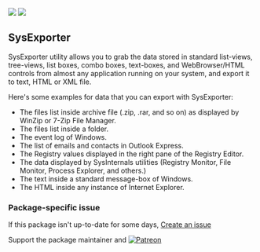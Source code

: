 [![](https://img.shields.io/chocolatey/v/sysexp?color=green&label=sysexp)](https://chocolatey.org/packages/sysexp) [![](https://img.shields.io/chocolatey/dt/sysexp)](https://chocolatey.org/packages/sysexp)

## SysExporter

SysExporter utility allows you to grab the data stored in standard list-views, tree-views, list boxes, combo boxes, text-boxes, and WebBrowser/HTML controls from almost any application running on your system, and export it to text, HTML or XML file.

Here's some examples for data that you can export with SysExporter:

* The files list inside archive file (.zip, .rar, and so on) as displayed by WinZip or 7-Zip File Manager. 
* The files list inside a folder.
* The event log of Windows.
* The list of emails and contacts in Outlook Express. 
* The Registry values displayed in the right pane of the Registry Editor.
* The data displayed by SysInternals utilities (Registry Monitor, File Monitor, Process Explorer, and others.) 
* The text inside a standard message-box of Windows.
* The HTML inside any instance of Internet Explorer.

### Package-specific issue
If this package isn't up-to-date for some days, [Create an issue](https://github.com/tunisiano187/Chocolatey-packages/issues/new/choose)

Support the package maintainer and [![Patreon](https://cdn.jsdelivr.net/gh/tunisiano187/Chocolatey-packages@d15c4e19c709e7148588d4523ffc6dd3cd3c7e5e/icons/patreon.png)](https://www.patreon.com/tunisiano)
